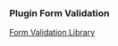 <h3> Plugin Form Validation </h3>
<a href="http://rickharrison.github.io/validate.js/">Form Validation Library </a>



